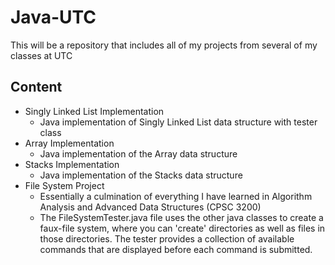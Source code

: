 # Java-UTC
 This will be a repository that includes all of my projects from several of my classes at UTC
## Content
- Singly Linked List Implementation
    - Java implementation of Singly Linked List data structure with tester class
- Array Implementation
    - Java implementation of the Array data structure
- Stacks Implementation
    - Java implementation of the Stacks data structure
- File System Project
    - Essentially a culmination of everything I have learned in Algorithm Analysis and Advanced Data Structures (CPSC 3200)
    - The FileSystemTester.java file uses the other java classes to create a faux-file system, where you can 'create' directories as well as files in those directories. The tester provides a collection of available commands that are displayed before each command is submitted.



